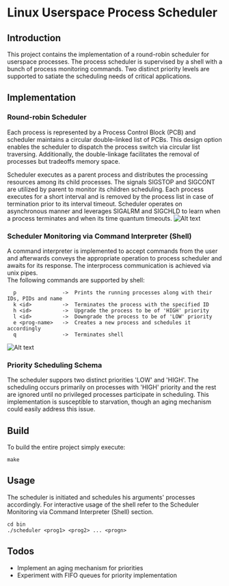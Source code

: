 # Linux Userspace Process Scheduler

## Introduction
This project contains the implementation of a round-robin scheduler for userspace processes. The process scheduler is supervised by a shell with a bunch of process monitoring commands. Two distinct priority levels are supported to satiate the scheduling needs of critical applications.

## Implementation
### Round-robin Scheduler
Each process is represented by a Process Control Block (PCB) and scheduler maintains a circular double-linked list of PCBs. This design option enables the scheduler to dispatch the process switch via circular list traversing.  Additionally, the double-linkage facilitates the removal of processes but tradeoffs memory space.  
  

Scheduler executes as a parent process and distributes the processing resources among its child processes. The signals SIGSTOP and SIGCONT are utilized by parent to monitor its children scheduling. Each process executes for a short interval and is removed by the process list in case of termination prior to its interval timeout. Scheduler operates on asynchronous manner and leverages SIGALRM and SIGCHLD to learn when a process terminates and when its time quantum timeouts.
![Alt text](https://i.imgur.com/iJblS51.png)

### Scheduler Monitoring via Command Interpreter (Shell)
A command interpreter is implemented to accept commands from the user and afterwards conveys the appropriate operation to process scheduler and awaits for its response. The interprocess communication is achieved via unix pipes.  
The following commands are supported by shell:
```
  p               ->  Prints the running processes along with their IDs, PIDs and name
  k <id>          ->  Terminates the process with the specified ID
  h <id>          ->  Upgrade the process to be of 'HIGH' priority
  l <id>          ->  Downgrade the process to be of 'LOW' priority
  e <prog-name>   ->  Creates a new process and schedules it accordingly
  q               ->  Terminates shell
```
![Alt text](https://i.imgur.com/P2CtNXZ.png)
### Priority Scheduling Schema
The scheduler suppors two distinct priorities 'LOW' and 'HIGH'. The scheduling occurs primarily on processes with 'HIGH' priority and the rest are ignored until no privileged processes participate in scheduling. This implementation is susceptible to starvation, though an aging mechanism could easily address this issue.

## Build
To build the entire project simply execute:
```
make
```
## Usage
The scheduler is initiated and schedules his arguments' processes accordingly. For interactive usage of the shell refer to the Scheduler Monitoring via Command Interpreter (Shell) section.
```
cd bin
./scheduler <prog1> <prog2> ... <progn>
```

## Todos
 - Implement an aging mechanism for priorities
 - Experiment with FIFO queues for priority implementation




